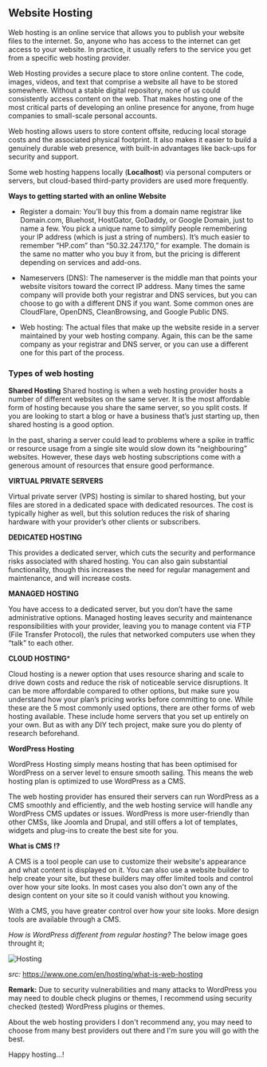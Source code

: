 ## **Website Hosting**

Web hosting is an online service that allows you to publish your website files to the internet. So, anyone who has access to the internet can get access to your website. In practice, it usually refers to the service you get from a specific web hosting provider.

Web Hosting provides a secure place to store online content. The code, images, videos, and text that comprise a website all have to be stored somewhere. Without a stable digital repository, none of us could consistently access content on the web. That makes hosting one of the most critical parts of developing an online presence for anyone, from huge companies to small-scale personal accounts.

Web hosting allows users to store content offsite, reducing local storage costs and the associated physical footprint. It also makes it easier to build a genuinely durable web presence, with built-in advantages like back-ups for security and support.


Some web hosting happens locally (**Localhost**) via personal computers or servers, but cloud-based third-party providers are used more frequently.

**Ways to getting started with an online Website**

- Register a domain: You’ll buy this from a domain name registrar like Domain.com, Bluehost, HostGator, GoDaddy, or Google Domain, just to name a few. You pick a unique name to simplify people remembering your IP address (which is just a string of numbers). It’s much easier to remember “HP.com” than “50.32.247.170,” for example. The domain is the same no matter who you buy it from, but the pricing is different depending on services and add-ons.


- Nameservers (DNS): The nameserver is the middle man that points your website visitors toward the correct IP address. Many times the same company will provide both your registrar and DNS services, but you can choose to go with a different DNS if you want. Some common ones are CloudFlare, OpenDNS, CleanBrowsing, and Google Public DNS.


- Web hosting: The actual files that make up the website reside in a server maintained by your web hosting company. Again, this can be the same company as your registrar and DNS server, or you can use a different one for this part of the process.

### Types of web hosting

**Shared Hosting**
Shared hosting is when a web hosting provider hosts a number of different websites on the same server. It is the most affordable form of hosting because you share the same server, so you split costs. If you are looking to start a blog or have a business that’s just starting up, then shared hosting is a good option.

In the past, sharing a server could lead to problems where a spike in traffic or resource usage from a single site would slow down its “neighbouring” websites. However, these days web hosting subscriptions come with a generous amount of resources that ensure good performance.

**VIRTUAL PRIVATE SERVERS**

Virtual private server (VPS) hosting is similar to shared hosting, but your files are stored in a dedicated space with dedicated resources. The cost is typically higher as well, but this solution reduces the risk of sharing hardware with your provider’s other clients or subscribers.

**DEDICATED HOSTING**

This provides a dedicated server, which cuts the security and performance risks associated with shared hosting. You can also gain substantial functionality, though this increases the need for regular management and maintenance, and will increase costs.

**MANAGED HOSTING**

You have access to a dedicated server, but you don’t have the same administrative options. Managed hosting leaves security and maintenance responsibilities with your provider, leaving you to manage content via FTP (File Transfer Protocol), the rules that networked computers use when they “talk” to each other.

**CLOUD HOSTING***

Cloud hosting is a newer option that uses resource sharing and scale to drive down costs and reduce the risk of noticeable service disruptions. It can be more affordable compared to other options, but make sure you understand how your plan’s pricing works before committing to one.
While these are the 5 most commonly used options, there are other forms of web hosting available. These include home servers that you set up entirely on your own. But as with any DIY tech project, make sure you do plenty of research beforehand.

**WordPress Hosting**

WordPress Hosting simply means hosting that has been optimised for WordPress on a server level to ensure smooth sailing. 
This means the web hosting plan is optimized to use WordPress as a CMS. 

The web hosting provider has ensured their servers can run WordPress as a CMS smoothly and efficiently, and the web hosting service will handle any WordPress CMS updates or issues. WordPress is more user-friendly than other CMSs, like Joomla and Drupal, and still offers a lot of templates, widgets and plug-ins to create the best site for you.

**What is CMS !?**

A CMS is a tool people can use to customize their website's appearance and what content is displayed on it. You can also use a website builder to help create your site, but these builders may offer limited tools and control over how your site looks. In most cases you also don't own any of the design content on your site so it could vanish without you knowing. 

With a CMS, you have greater control over how your site looks. More design tools are available through a CMS.

*How is WordPress different from regular hosting?* The below image goes throught it;

![Hosting](https://user-images.githubusercontent.com/82188274/211643935-bb7d8528-6842-4ca6-8584-3f2d5973de9b.png)

*src:* https://www.one.com/en/hosting/what-is-web-hosting

**Remark:** Due to security vulnerabilities and many attacks to WordPress you may need to double check plugins or themes, 
I recommend using security checked (tested) WordPress plugins or themes.

About the web hosting providers I don't recommend any, you may need to choose from many best providers out there and I'm sure you will go with the best.

Happy hosting...!
